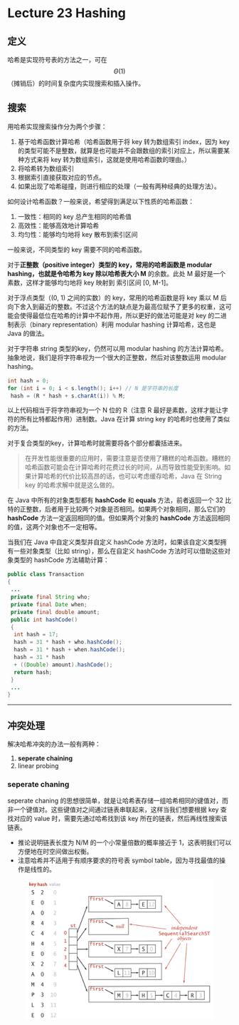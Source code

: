 # Lecture 23 Hashing

## 定义

哈希是实现符号表的方法之一，可在$$\Theta(1)$$（摊销后）的时间复杂度内实现搜索和插入操作。

## 搜索

用哈希实现搜索操作分为两个步骤：

1. 基于哈希函数计算哈希（哈希函数用于将 key 转为数组索引 index，因为 key 的类型可能不是整数，就算是也可能并不会跟数组的索引对应上，所以需要某种方式来将 key 转为数组索引，这就是使用哈希函数的理由。）
2. 将哈希转为数组索引
3. 根据索引直接获取对应的节点。
4. 如果出现了哈希碰撞，则进行相应的处理（一般有两种经典的处理方法）。

如何设计哈希函数？一般来说，希望得到满足以下性质的哈希函数：

1. 一致性：相同的 key 总产生相同的哈希值
2. 高效性：能够高效地计算哈希
3. 均匀性：能够均匀地将 key 散布到索引区间

一般来说，不同类型的 key 需要不同的哈希函数。

对于**正整数（positive integer）**类型的 key，常用的哈希函数是 **modular hashing**，也就是令哈希为 key 除以**哈希表大小 M** 的余数。此处 M 最好是一个素数，这样才能够均匀地将 key 映射到 索引区间 \[0, M-1]。

对于浮点类型（(0, 1) 之间的实数）的 key，常用的哈希函数是将 key 乘以 M 后向下舍入到最近的整数。不过这个方法的缺点是为最高位赋予了更多的权重，这可能会使得最低位在哈希的计算中不起作用，所以更好的做法可能是对 key 的二进制表示（binary representation）利用 modular hashing 计算哈希，这也是 Java 的做法。

对于字符串 string 类型的key，仍然可以用 modular hashing 的方法计算哈希。抽象地说，我们是将字符串视为一个很大的正整数，然后对该整数运用 modular hashing。

```java
int hash = 0;
for (int i = 0; i < s.length(); i++) // N 是字符串的长度
 hash = (R * hash + s.charAt(i)) % M;
```

以上代码相当于将字符串视为一个 N 位的 R（注意 R 最好是素数，这样才能让字符的所有比特都起作用）进制数。Java 在计算 string key 的哈希时也使用了类似的方法。

对于复合类型的key，计算哈希时就需要将各个部分都囊括进来。

> 在开发性能很重要的应用时，需要注意是否使用了糟糕的哈希函数。糟糕的哈希函数可能会在计算哈希时花费过长的时间，从而导致性能受到影响。如果计算哈希的代价比较高昂的话，也可以考虑缓存哈希，Java 在 String key 的哈希求解中就是这么做的。

在 Java 中所有的对象类型都有 **hashCode** 和 **equals** 方法，前者返回一个 32 比特的正整数，后者用于比较两个对象是否相同。如果两个对象相同，那么它们的 **hashCode** 方法一定返回相同的值。但如果两个对象的 **hashCode** 方法返回相同的值，这两个对象也不一定相等。

当我们在 Java 中自定义类型并自定义 hashCode 方法时，如果该自定义类型拥有一些对象类型（比如 string），那么在自定义 hashCode 方法时可以借助这些对象类型的 hashCode 方法辅助计算：

```java
public class Transaction
{
 ...
 private final String who;
 private final Date when;
 private final double amount;
 public int hashCode()
 {
  int hash = 17;
  hash = 31 * hash + who.hashCode();
  hash = 31 * hash + when.hashCode();
  hash = 31 * hash
  + ((Double) amount).hashCode();
  return hash;
 }
 ...
}
```

***

## 冲突处理

解决哈希冲突的办法一般有两种：

1. **seperate chaining**
2. linear probing

### seperate chaning

seperate chaning 的思想很简单，就是让哈希表存储一组哈希相同的键值对，而非一个键值对。这些键值对之间通过链表串联起来，这样当我们想要根据 key 查找对应的 value 时，需要先通过哈希找到该 key 所在的链表，然后再线性搜索该链表。

* 推论说明链表长度为 N/M 的一个小常量倍数的概率接近于 1，这表明我们可以方便地在时空间做出权衡。
* 注意哈希并不适用于有顺序要求的符号表 symbol table，因为寻找最值的操作是线性的。

<figure><img src="../../.gitbook/assets/image (7).png" alt=""><figcaption></figcaption></figure>
